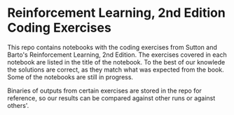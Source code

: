 # Reinforcement Learning, 2nd Edition Coding Exercises

This repo contains notebooks with the coding exercises from Sutton and Barto's Reinforcement Learning, 2nd Edition.
The exercises covered in each notebook are listed in the title of the notebook. To the best of our knowlede the solutions
are correct, as they match what was expected from the book. Some of the notebooks are still in progress.

Binaries of outputs from certain exercises are stored in the repo for reference, so our results can be compared against
other runs or against others'. 

